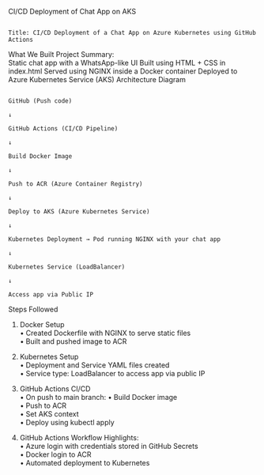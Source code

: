  CI/CD Deployment of Chat App on AKS

                                                                                 Title: CI/CD Deployment of a Chat App on Azure Kubernetes using GitHub Actions 
What We Built Project Summary:  
Static chat app with a WhatsApp-like UI Built using HTML + CSS in index.html Served using NGINX 
inside a Docker container Deployed to Azure Kubernetes Service (AKS) 
                                                                                                          Architecture Diagram 
                                                                                                          
                                                                                                            GitHub (Push code) 
                                                                                                                    ↓ 
                                                                                                       GitHub Actions (CI/CD Pipeline) 
                                                                                                                    ↓ 
                                                                                                           Build Docker Image 
                                                                                                                    ↓ 
                                                                                                    Push to ACR (Azure Container Registry) 
                                                                                                                    ↓ 
                                                                                                    Deploy to AKS (Azure Kubernetes Service) 
                                                                                                                    ↓ 
                                                                                             Kubernetes Deployment → Pod running NGINX with your chat app 
                                                                                                                    ↓ 
                                                                                                       Kubernetes Service (LoadBalancer) 
                                                                                                                    ↓ 
                                                                                                          Access app via Public IP 
Steps Followed 
1. Docker Setup  
• Created Dockerfile with NGINX to serve static files  
• Built and pushed image to ACR  

2. Kubernetes Setup  
• Deployment and Service YAML files created  
• Service type: LoadBalancer to access app via public IP  

3. GitHub Actions CI/CD  
• On push to main branch: 
• Build Docker image  
• Push to ACR  
• Set AKS context  
• Deploy using kubectl apply

4. GitHub Actions Workflow Highlights:  
• Azure login with credentials stored in GitHub Secrets  
• Docker login to ACR  
• Automated deployment to Kubernetes
